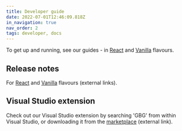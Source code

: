 ```yaml
---
title: Developer guide
date: 2022-07-01T12:46:09.818Z
in_navigation: true
nav_order: 2
tags: developer, docs
---
```

To get up and running, see our guides - in [React](https://darling-kataifi-e3972e.netlify.app/blog/getting-started-react.md/) and [Vanilla](https://darling-kataifi-e3972e.netlify.app/blog/getting-started-vanilla.md/) flavours.

## Release notes

For [React](https://ds.gbgplc.com/release-notes/react/) and [Vanilla](https://ds.gbgplc.com/release-notes/vanilla/) [](https://darling-kataifi-e3972e.netlify.app/release-notes-react/)flavours (external links).

## Visual Studio extension

Check out our Visual Studio extension by searching 'GBG' from within Visual Studio, or downloading it from the [marketplace](https://marketplace.visualstudio.com/items?itemName=GBGUX.gbg-component-library-helper&ssr=false#overview) (external link).